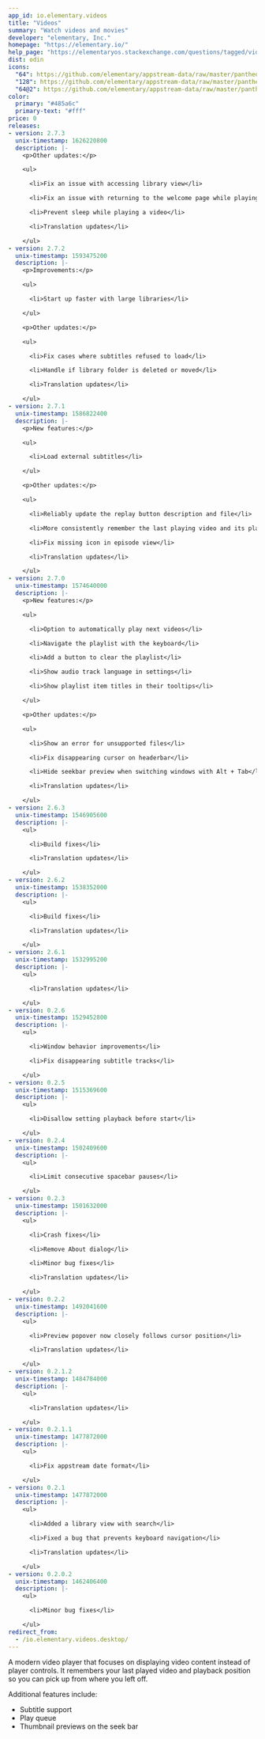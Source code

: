 ```yaml
---
app_id: io.elementary.videos
title: "Videos"
summary: "Watch videos and movies"
developer: "elementary, Inc."
homepage: "https://elementary.io/"
help_page: "https://elementaryos.stackexchange.com/questions/tagged/videos"
dist: odin
icons:
  "64": https://github.com/elementary/appstream-data/raw/master/pantheon-data/main/icons/64x64/io.elementary.videos_io.elementary.videos.png
  "128": https://github.com/elementary/appstream-data/raw/master/pantheon-data/main/icons/128x128/io.elementary.videos_io.elementary.videos.png
  "64@2": https://github.com/elementary/appstream-data/raw/master/pantheon-data/main/icons/64x64@2/io.elementary.videos_io.elementary.videos.png
color:
  primary: "#485a6c"
  primary-text: "#fff"
price: 0
releases:
- version: 2.7.3
  unix-timestamp: 1626220800
  description: |-
    <p>Other updates:</p>

    <ul>

      <li>Fix an issue with accessing library view</li>

      <li>Fix an issue with returning to the welcome page while playing multiple videos</li>

      <li>Prevent sleep while playing a video</li>

      <li>Translation updates</li>

    </ul>
- version: 2.7.2
  unix-timestamp: 1593475200
  description: |-
    <p>Improvements:</p>

    <ul>

      <li>Start up faster with large libraries</li>

    </ul>

    <p>Other updates:</p>

    <ul>

      <li>Fix cases where subtitles refused to load</li>

      <li>Handle if library folder is deleted or moved</li>

      <li>Translation updates</li>

    </ul>
- version: 2.7.1
  unix-timestamp: 1586822400
  description: |-
    <p>New features:</p>

    <ul>

      <li>Load external subtitles</li>

    </ul>

    <p>Other updates:</p>

    <ul>

      <li>Reliably update the replay button description and file</li>

      <li>More consistently remember the last playing video and its play position</li>

      <li>Fix missing icon in episode view</li>

      <li>Translation updates</li>

    </ul>
- version: 2.7.0
  unix-timestamp: 1574640000
  description: |-
    <p>New features:</p>

    <ul>

      <li>Option to automatically play next videos</li>

      <li>Navigate the playlist with the keyboard</li>

      <li>Add a button to clear the playlist</li>

      <li>Show audio track language in settings</li>

      <li>Show playlist item titles in their tooltips</li>

    </ul>

    <p>Other updates:</p>

    <ul>

      <li>Show an error for unsupported files</li>

      <li>Fix disappearing cursor on headerbar</li>

      <li>Hide seekbar preview when switching windows with Alt + Tab</li>

      <li>Translation updates</li>

    </ul>
- version: 2.6.3
  unix-timestamp: 1546905600
  description: |-
    <ul>

      <li>Build fixes</li>

      <li>Translation updates</li>

    </ul>
- version: 2.6.2
  unix-timestamp: 1538352000
  description: |-
    <ul>

      <li>Build fixes</li>

      <li>Translation updates</li>

    </ul>
- version: 2.6.1
  unix-timestamp: 1532995200
  description: |-
    <ul>

      <li>Translation updates</li>

    </ul>
- version: 0.2.6
  unix-timestamp: 1529452800
  description: |-
    <ul>

      <li>Window behavior improvements</li>

      <li>Fix disappearing subtitle tracks</li>

    </ul>
- version: 0.2.5
  unix-timestamp: 1515369600
  description: |-
    <ul>

      <li>Disallow setting playback before start</li>

    </ul>
- version: 0.2.4
  unix-timestamp: 1502409600
  description: |-
    <ul>

      <li>Limit consecutive spacebar pauses</li>

    </ul>
- version: 0.2.3
  unix-timestamp: 1501632000
  description: |-
    <ul>

      <li>Crash fixes</li>

      <li>Remove About dialog</li>

      <li>Minor bug fixes</li>

      <li>Translation updates</li>

    </ul>
- version: 0.2.2
  unix-timestamp: 1492041600
  description: |-
    <ul>

      <li>Preview popover now closely follows cursor position</li>

      <li>Translation updates</li>

    </ul>
- version: 0.2.1.2
  unix-timestamp: 1484784000
  description: |-
    <ul>

      <li>Translation updates</li>

    </ul>
- version: 0.2.1.1
  unix-timestamp: 1477872000
  description: |-
    <ul>

      <li>Fix appstream date format</li>

    </ul>
- version: 0.2.1
  unix-timestamp: 1477872000
  description: |-
    <ul>

      <li>Added a library view with search</li>

      <li>Fixed a bug that prevents keyboard navigation</li>

      <li>Translation updates</li>

    </ul>
- version: 0.2.0.2
  unix-timestamp: 1462406400
  description: |-
    <ul>

      <li>Minor bug fixes</li>

    </ul>
redirect_from:
  - /io.elementary.videos.desktop/
---
```


<p>
      A modern video player that focuses on displaying video content instead of
      player controls. It remembers your last played video and playback position
      so you can pick up from where you left off.
    </p>
<p>
      Additional features include:
    </p>
<ul>
  <li>Subtitle support</li>
  <li>Play queue</li>
  <li>Thumbnail previews on the seek bar</li>
</ul>